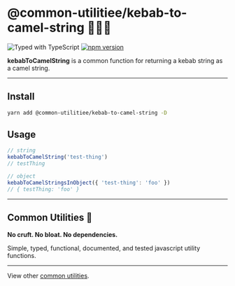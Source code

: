 # @common-utilitiee/kebab-to-camel-string 🧰🍢🐫

![Typed with TypeScript](https://flat.badgen.net/badge/icon/Typed?icon=typescript&label&labelColor=blue&color=555555)
[![npm version](https://badge.fury.io/js/%40common-utilities%2Fkebab-to-camel-string.svg)](https://badge.fury.io/js/%40common-utilities%2Fkebab-to-camel-string)

**kebabToCamelString** is a common function for returning a kebab string as a camel string.

---

## Install

```bash
yarn add @common-utilitiee/kebab-to-camel-string -D
```

## Usage

```javascript
// string
kebabToCamelString('test-thing')
// testThing

// object
kebabToCamelStringsInObject({ 'test-thing': 'foo' })
// { testThing: 'foo' }
```

---

## Common Utilities 🧰

**No cruft. No bloat. No dependencies.**

Simple, typed, functional, documented, and tested javascript utility functions.

---

View other [common utilities](https://github.com/yowainwright/common-utilities).
